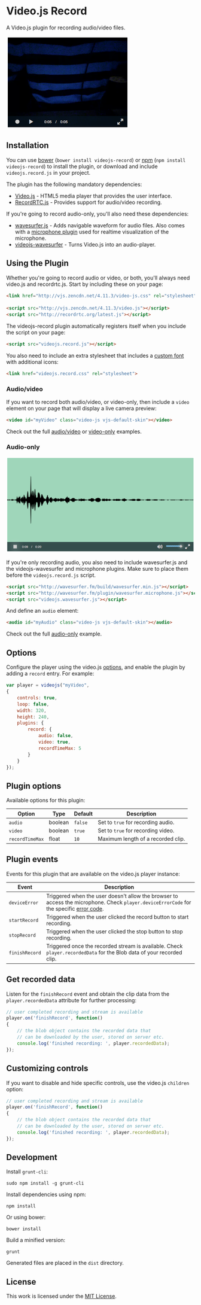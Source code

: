 Video.js Record
===============

A Video.js plugin for recording audio/video files.

![Screenshot](examples/img/screenshot.png?raw=true "Screenshot")

Installation
------------

You can use [bower](http://bower.io) (`bower install videojs-record`) or
[npm](https://www.npmjs.org) (`npm install videojs-record`) to install the
plugin, or download and include `videojs.record.js` in your project.

The plugin has the following mandatory dependencies:

- [Video.js](http://www.videojs.com) - HTML5 media player that provides the user interface.
- [RecordRTC.js](http://recordrtc.org) - Provides support for audio/video recording.

If you're going to record audio-only, you'll also need these dependencies:

- [wavesurfer.js](https://github.com/katspaugh/wavesurfer.js) - Adds navigable waveform for audio files. Also comes with a [microphone plugin](http://www.wavesurfer.fm/example/microphone) used for realtime visualization of the microphone.
- [videojs-wavesurfer](https://github.com/collab-project/videojs-wavesurfer) - Turns Video.js into an audio-player.

Using the Plugin
----------------

Whether you're going to record audio or video, or both, you'll always need
video.js and recordrtc.js. Start by including these on your page:

```html
<link href="http://vjs.zencdn.net/4.11.3/video-js.css" rel="stylesheet">

<script src="http://vjs.zencdn.net/4.11.3/video.js"></script>
<script src="http://recordrtc.org/latest.js"></script>
```

The videojs-record plugin automatically registers itself when you include the script
on your page:

```html
<script src="videojs.record.js"></script>
```

You also need to include an extra stylesheet that includes a
[custom font](src/css/font) with additional icons:

```html
<link href="videojs.record.css" rel="stylesheet">
```

### Audio/video

If you want to record both audio/video, or video-only, then include a
`video` element on your page that will display a live camera preview:

```html
<video id="myVideo" class="video-js vjs-default-skin"></video>
```

Check out the full [audio/video](examples/audio-video.html "audio/video example") or
[video-only](examples/video-only.html "video-only example") examples.

### Audio-only

![Audio-only screenshot](examples/img/audio-only.png?raw=true "Audio-only screenshot")

If you're only recording audio, you also need to include wavesurfer.js and
the videojs-wavesurfer and microphone plugins. Make sure to place them before
the `videojs.record.js` script.

```html
<script src="http://wavesurfer.fm/build/wavesurfer.min.js"></script>
<script src="http://wavesurfer.fm/plugin/wavesurfer.microphone.js"></script>
<script src="videojs.wavesurfer.js"></script>
```

And define an `audio` element:

```html
<audio id="myAudio" class="video-js vjs-default-skin"></audio>
```

Check out the full [audio-only](examples/audio-only.html "audio-only example")
example.

Options
-------

Configure the player using the video.js
[options](https://github.com/videojs/video.js/blob/master/docs/guides/options.md),
and enable the plugin by adding a `record` entry. For example:

```javascript
var player = videojs("myVideo",
{
    controls: true,
    loop: false,
    width: 320,
    height: 240,
    plugins: {
        record: {
            audio: false,
            video: true,
            recordTimeMax: 5
        }
    }
});
```

Plugin options
--------------

Available options for this plugin:

| Option | Type | Default | Description |
| --- | --- | --- | --- |
| `audio` | boolean | `false` | Set to `true` for recording audio. |
| `video` | boolean | `true` | Set to `true` for recording video. |
| `recordTimeMax` | float | `10` | Maximum length of a recorded clip. |

Plugin events
-------------

Events for this plugin that are available on the video.js player instance:

| Event | Description |
| --- | --- |
| `deviceError` | Triggered when the user doesn't allow the browser to access the microphone. Check `player.deviceErrorCode` for the specific [error code](https://developer.mozilla.org/en-US/docs/NavigatorUserMedia.getUserMedia#errorCallback). |
| `startRecord` | Triggered when the user clicked the record button to start recording. |
| `stopRecord` | Triggered when the user clicked the stop button to stop recording. |
| `finishRecord` | Triggered once the recorded stream is available. Check `player.recordedData` for the Blob data of your recorded clip. |

Get recorded data
-----------------

Listen for the `finishRecord` event and obtain the clip data from the
`player.recordedData` attribute for further processing:

```javascript
// user completed recording and stream is available
player.on('finishRecord', function()
{
    // the blob object contains the recorded data that
    // can be downloaded by the user, stored on server etc.
    console.log('finished recording: ', player.recordedData);
});
```

Customizing controls
--------------------

If you want to disable and hide specific controls, use the video.js `children`
option:

```javascript
// user completed recording and stream is available
player.on('finishRecord', function()
{
    // the blob object contains the recorded data that
    // can be downloaded by the user, stored on server etc.
    console.log('finished recording: ', player.recordedData);
});
```

Development
-----------

Install `grunt-cli`:

```
sudo npm install -g grunt-cli
```

Install dependencies using npm:

```
npm install
```

Or using bower:

```
bower install
```

Build a minified version:

```
grunt
```

Generated files are placed in the `dist` directory.

License
-------

This work is licensed under the [MIT License](LICENSE).
